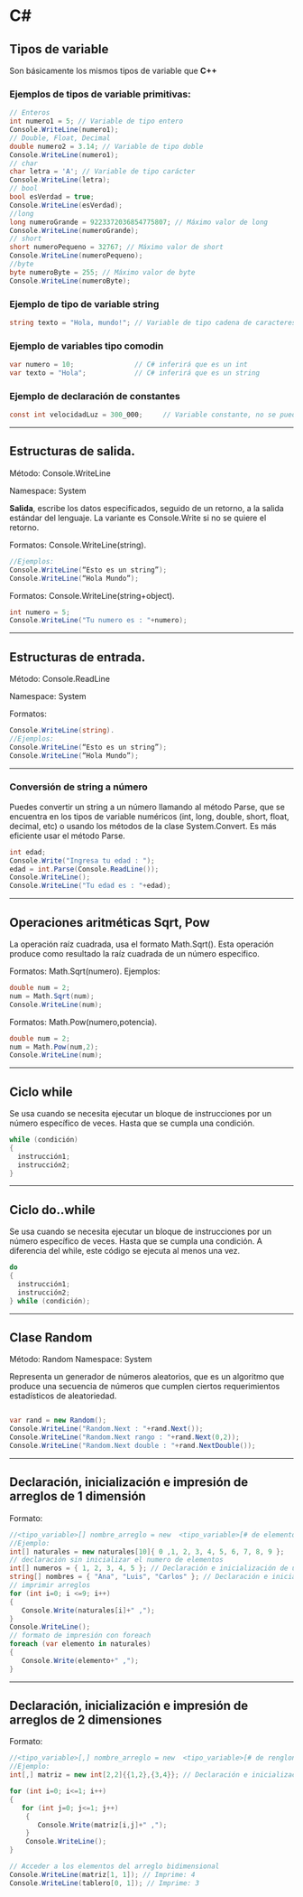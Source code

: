 # C# 

## Tipos de variable
Son básicamente los mismos tipos de variable que **C++**

### Ejemplos de tipos de variable primitivas:
```C#
// Enteros
int numero1 = 5; // Variable de tipo entero
Console.WriteLine(numero1); 
// Double, Float, Decimal
double numero2 = 3.14; // Variable de tipo doble
Console.WriteLine(numero1);
// char
char letra = 'A'; // Variable de tipo carácter
Console.WriteLine(letra);
// bool
bool esVerdad = true;
Console.WriteLine(esVerdad);
//long
long numeroGrande = 9223372036854775807; // Máximo valor de long
Console.WriteLine(numeroGrande);
// short
short numeroPequeno = 32767; // Máximo valor de short
Console.WriteLine(numeroPequeno);
//byte
byte numeroByte = 255; // Máximo valor de byte
Console.WriteLine(numeroByte);

```

### Ejemplo de tipo de variable string
```C#
string texto = "Hola, mundo!"; // Variable de tipo cadena de caracteres
```
### Ejemplo de variables tipo comodin
```C#
var numero = 10;               // C# inferirá que es un int
var texto = "Hola";            // C# inferirá que es un string
```


### Ejemplo de declaración de constantes
```C#
const int velocidadLuz = 300_000;     // Variable constante, no se puede cambiar
```
___

## Estructuras de salida.

Método: Console.WriteLine

Namespace: System

**Salida**, escribe los datos especificados, seguido de un retorno, a la salida estándar del lenguaje. La variante es Console.Write si no se quiere el retorno.

Formatos: Console.WriteLine(string). 
```C#
//Ejemplos:
Console.WriteLine(“Esto es un string”);
Console.WriteLine(“Hola Mundo”);
```

Formatos: Console.WriteLine(string+object). 
```C#
int numero = 5;
Console.WriteLine("Tu numero es : "+numero);
```
___

## Estructuras de entrada.

Método: Console.ReadLine

Namespace: System

Formatos:
```C#
Console.WriteLine(string). 
//Ejemplos:
Console.WriteLine(“Esto es un string”);
Console.WriteLine(“Hola Mundo”);
```
___

### Conversión de string a número

Puedes convertir un string a un número llamando al método Parse, que se encuentra en los tipos de variable numéricos (int, long, double, short, float, decimal, etc) o usando los métodos de la clase System.Convert. Es más eficiente usar el método Parse.

```C#
int edad;
Console.Write("Ingresa tu edad : ");
edad = int.Parse(Console.ReadLine());
Console.WriteLine();
Console.WriteLine("Tu edad es : "+edad);
```

___

## Operaciones aritméticas Sqrt, Pow

La operación raíz cuadrada, usa el formato Math.Sqrt(). Esta operación produce como resultado la raíz cuadrada de un número especifico.

Formatos:
Math.Sqrt(numero).
Ejemplos:
```C#
double num = 2;
num = Math.Sqrt(num);
Console.WriteLine(num);
```
Formatos:
Math.Pow(numero,potencia).
```C#
double num = 2;
num = Math.Pow(num,2);
Console.WriteLine(num);
```
___

## Ciclo while
Se usa cuando se necesita ejecutar un bloque de instrucciones por un número específico de veces. Hasta que se cumpla una condición.


```C#
while (condición)
{
  instrucción1;
  instrucción2;
}
```
___

## Ciclo do..while

Se usa cuando se necesita ejecutar un bloque de instrucciones por un número específico de veces. Hasta que se cumpla una condición.
A diferencia del while, este código se ejecuta al menos una vez.

```C#
do
{
  instrucción1;
  instrucción2;
} while (condición);
```
___

## Clase Random

Método: Random
Namespace: System

Representa un generador de números aleatorios, que es un algoritmo que produce una secuencia de números que cumplen ciertos requerimientos estadísticos de aleatoriedad.

```C#

var rand = new Random();
Console.WriteLine("Random.Next : "+rand.Next());
Console.WriteLine("Random.Next rango : "+rand.Next(0,2));
Console.WriteLine("Random.Next double : "+rand.NextDouble());
```
___
## Declaración, inicialización e impresión de arreglos de 1 dimensión

Formato:
```C#
//<tipo_variable>[] nombre_arreglo = new  <tipo_variable>[# de elementos]
//Ejemplo:
int[] naturales = new naturales[10]{ 0 ,1, 2, 3, 4, 5, 6, 7, 8, 9 };
// declaración sin inicializar el numero de elementos
int[] numeros = { 1, 2, 3, 4, 5 }; // Declaración e inicialización de un arreglo de enteros
string[] nombres = { "Ana", "Luis", "Carlos" }; // Declaración e inicialización de un arreglo de strings
// imprimir arreglos
for (int i=0; i <=9; i++)
{
   Console.Write(naturales[i]+" ,");
}
Console.WriteLine();
// formato de impresión con foreach
foreach (var elemento in naturales)
{
   Console.Write(elemento+" ,");
}
```
___
## Declaración, inicialización e impresión de arreglos de 2 dimensiones

Formato:
```C#
//<tipo_variable>[,] nombre_arreglo = new  <tipo_variable>[# de renglones][# de columnas]
//Ejemplo:
int[,] matriz = new int[2,2]{{1,2},{3,4}}; // Declaración e inicialización de un arreglo bidimensional

for (int i=0; i<=1; i++)
{
   for (int j=0; j<=1; j++)
    {
       Console.Write(matriz[i,j]+" ,");
    }
    Console.WriteLine();
}

// Acceder a los elementos del arreglo bidimensional
Console.WriteLine(matriz[1, 1]); // Imprime: 4
Console.WriteLine(tablero[0, 1]); // Imprime: 3

